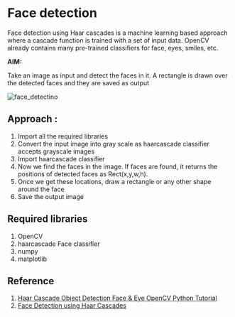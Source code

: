 # Face detection
Face detection using Haar cascades is a machine learning based approach where a cascade function is trained with a set of input data. OpenCV already contains many pre-trained classifiers for face, eyes, smiles, etc. 

**AIM:** 

Take an image as input and detect the faces in it. A rectangle is drawn over the detected faces and they are saved as output

![face_detectino](https://user-images.githubusercontent.com/43414928/77245072-cf035e80-6c41-11ea-8ca5-fae9bef63099.png)


## Approach :
1. Import all the required libraries
2. Convert the input image into gray scale as haarcascade classifier accepts grayscale images
3. Import haarcascade classifier
4. Now we find the faces in the image. If faces are found, it returns the positions of detected faces as Rect(x,y,w,h). 
5. Once we get these locations, draw a rectangle or any other shape around the face
6. Save the output image


## Required libraries
1. OpenCV 
2. haarcascade Face classifier 
3. numpy 
4. matplotlib


## Reference
1. [Haar Cascade Object Detection Face & Eye OpenCV Python Tutorial ](https://pythonprogramming.net/haar-cascade-face-eye-detection-python-opencv-tutorial/)
2. [Face Detection using Haar Cascades](https://opencv-python-tutroals.readthedocs.io/en/latest/py_tutorials/py_objdetect/py_face_detection/py_face_detection.html)
